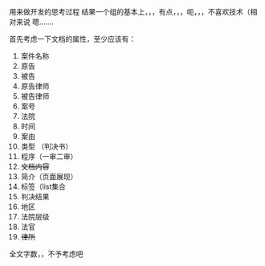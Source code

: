 用来做开发的思考过程
结果一个组的基本上，，，有点，，，呃，，，不喜欢技术（相对来说
嗯.......


首先考虑一下文档的属性，至少应该有：
1. 案件名称
2. 原告
3. 被告
4. 原告律师
5. 被告律师
6. 案号
7. 法院
8. 时间
9. 案由
10. 类型 （判决书）
11. 程序（一审二审）
12. ~~文档内容~~
13. 简介（页面展现）
14. 标签（list集合
15. 判决结果
16. 地区
17. 法院层级
18. 法官
19. ~~律所~~

全文字数，，不予考虑吧


